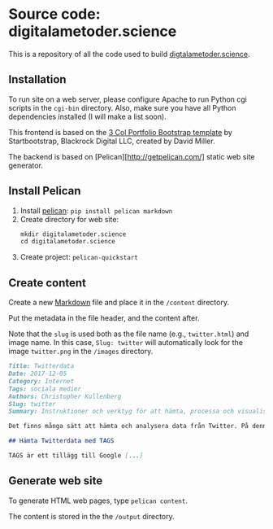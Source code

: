 # Source code: digitalametoder.science

This is a repository of all the code used to build
[digtalametoder.science](http://digitalametoder.science).

## Installation

To run site on a web server, please configure Apache to run Python cgi scripts in the `cgi-bin` directory. Also, make sure you have all Python dependencies installed (I will make a list soon). 

This frontend is based on the [3 Col Portfolio Bootstrap template](https://github.com/BlackrockDigital/startbootstrap-3-col-portfolio) by Startbootstrap, Blackrock Digital LLC, created by David Miller.

The backend is based on [Pelican][http://getpelican.com/] static web site generator. 

## Install Pelican

1. Install [pelican](http://docs.getpelican.com/en/stable/quickstart.html): `pip install pelican markdown`
2. Create directory for web site:
	```r
	mkdir digitalametoder.science
	cd digitalametoder.science
	```
3. Create project: `pelican-quickstart`

## Create content

Create a new [Markdown](https://en.wikipedia.org/wiki/Markdown) file and place it in the `/content` directory.

Put the metadata in the file header, and the content after.

Note that the `slug` is used both as the file name (e.g., `twitter.html`) and image name. In this case, `Slug: twitter` will automatically look for the image `twitter.png` in the `/images` directory.

```md
Title: Twitterdata
Date: 2017-12-05
Category: Internet
Tags: sociala medier
Authors: Christopher Kullenberg
Slug: twitter
Summary: Instruktioner och verktyg för att hämta, processa och visualisera data från Twitter.

Det finns många sätt att hämta och analysera data från Twitter. På denna sida finns instruktioner för verktygen TAGS, för att hämta data, och sedan Gephi, som används för att visualisera datan. Fler metoder för både insamling och analys kommer inom kort.

## Hämta Twitterdata med TAGS

TAGS är ett tillägg till Google [...]
```

## Generate web site

To generate HTML web pages, type `pelican content`.

The content is stored in the the `/output` directory.